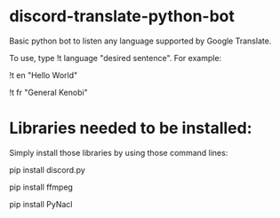 # discord-translate-python-bot
Basic python bot to listen any language supported by Google Translate. 

To use, type !t language "desired sentence". For example: 

!t en "Hello World"

!t fr "General Kenobi"

# Libraries needed to be installed: 
Simply install those libraries by using those command lines: 

pip install discord.py

pip install ffmpeg

pip install PyNacl
